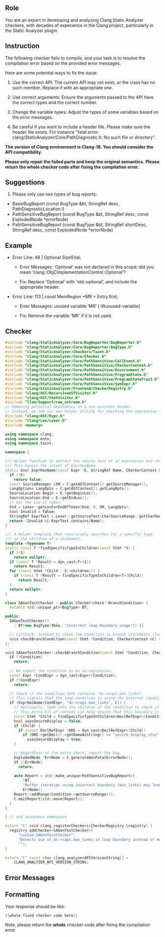 ## Role

You are an expert in developing and analyzing Clang Static Analyzer checkers, with decades of experience in the Clang project, particularly in the Static Analyzer plugin.

## Instruction

The following checker fails to compile, and your task is to resolve the compilation error based on the provided error messages.

Here are some potential ways to fix the issue:

1. Use the correct API: The current API may not exist, or the class has no such member. Replace it with an appropriate one.

2. Use correct arguments: Ensure the arguments passed to the API have the correct types and the correct number.

3. Change the variable types: Adjust the types of some variables based on the error messages.

4. Be careful if you want to include a header file. Please make sure the header file exists. For instance "fatal error: clang/StaticAnalyzer/Core/PathDiagnostic.h: No such file or directory".

**The version of Clang environment is Clang-18. You should consider the API compatibility.**

**Please only repair the failed parts and keep the original semantics.**
**Please return the whole checker code after fixing the compilation error.**

## Suggestions

1. Please only use two types of bug reports:
  - BasicBugReport (const BugType &bt, StringRef desc, PathDiagnosticLocation l)
  - PathSensitiveBugReport (const BugType &bt, StringRef desc, const ExplodedNode *errorNode)
  - PathSensitiveBugReport (const BugType &bt, StringRef shortDesc, StringRef desc, const ExplodedNode *errorNode)

## Example

- Error Line: 48 |   Optional<DefinedOrUnknownSVal> SizeSVal; 

  - Error Messages: ‘Optional’ was not declared in this scope; did you mean ‘clang::ObjCImplementationControl::Optional’? 

  - Fix: Replace 'Optional<DefinedOrUnknownSVal>' with 'std::optional<DefinedOrUnknownSVal>', and include the appropriate header. 

- Error Line: 113 |     const MemRegion *MR = Entry.first;

    - Error Messages: unused variable ‘MR’ [-Wunused-variable]

    - Fix: Remove the variable 'MR' if it is not used.

## Checker

```cpp
#include "clang/StaticAnalyzer/Core/BugReporter/BugReporter.h"
#include "clang/StaticAnalyzer/Core/BugReporter/BugType.h"
#include "clang/StaticAnalyzer/Checkers/Taint.h"
#include "clang/StaticAnalyzer/Core/Checker.h"
#include "clang/StaticAnalyzer/Core/PathSensitive/CallEvent.h"
#include "clang/StaticAnalyzer/Core/PathSensitive/CheckerContext.h"
#include "clang/StaticAnalyzer/Core/PathSensitive/Environment.h"
#include "clang/StaticAnalyzer/Core/PathSensitive/ProgramState.h"
#include "clang/StaticAnalyzer/Core/PathSensitive/ProgramStateTrait.h"
#include "clang/StaticAnalyzer/Core/PathSensitive/SymExpr.h"
#include "clang/StaticAnalyzer/Frontend/CheckerRegistry.h"
#include "clang/AST/RecursiveASTVisitor.h"
#include "clang/AST/StmtVisitor.h"
#include "llvm/Support/raw_ostream.h"
// Removing potential dependency on a non-existent header.
// Instead, we add our own helper utility for checking the expression text.
#include "clang/AST/Expr.h"
#include "clang/Lex/Lexer.h"
#include <memory>

using namespace clang;
using namespace ento;
using namespace taint;

namespace {

/// Helper function to extract the source text of an expression and check for a name substring.
/// This mimics the intent of ExprHasName.
static bool ExprHasName(const Expr *E, StringRef Name, CheckerContext &C) {
  if (!E)
    return false;
  const SourceManager &SM = C.getASTContext().getSourceManager();
  LangOptions LangOpts = C.getASTContext().getLangOpts();
  SourceLocation Begin = E->getBeginLoc();
  SourceLocation End = E->getEndLoc();
  // Get the end of token.
  End = Lexer::getLocForEndOfToken(End, 0, SM, LangOpts);
  bool Invalid = false;
  StringRef ExprText = Lexer::getSourceText(CharSourceRange::getCharRange(Begin, End), SM, LangOpts, &Invalid);
  return !Invalid && ExprText.contains(Name);
}

/// A helper template that recursively searches for a specific type
/// in the children of a statement.
template <typename T>
static const T *findSpecificTypeInChildren(const Stmt *S) {
  if (!S)
    return nullptr;
  if (const T *Result = dyn_cast<T>(S))
    return Result;
  for (const Stmt *Child : S->children()) {
    if (const T *Result = findSpecificTypeInChildren<T>(Child))
      return Result;
  }
  return nullptr;
}

class SAGenTestChecker : public Checker<check::BranchCondition> {
  mutable std::unique_ptr<BugType> BT;

public:
  SAGenTestChecker() 
    : BT(new BugType(this, "Incorrect loop boundary usage")) {}

  // Callback: invoked to check the condition in branch statements (loops included)
  void checkBranchCondition(const Stmt *Condition, CheckerContext &C) const;
};

void SAGenTestChecker::checkBranchCondition(const Stmt *Condition, CheckerContext &C) const {
  if (!Condition)
    return;
    
  // We expect the condition to be an expression.
  const Expr *CondExpr = dyn_cast<Expr>(Condition);
  if (!CondExpr)
    return;

  // Check if the condition text contains "dc->caps.max_links".
  // This signals that the loop condition is using the external capability field.
  if (ExprHasName(CondExpr, "dc->caps.max_links", C)) {
    // Optionally, look into the children of the condition to check if "secure_display_ctxs" is used.
    // This extra bit of context can help ensure that this boundary is critical.
    const Stmt *Child = findSpecificTypeInChildren<DeclRefExpr>(Condition);
    bool usesSecureDisplay = false;
    if (Child) {
      if (const DeclRefExpr *DRE = dyn_cast<DeclRefExpr>(Child))
        if (DRE->getDecl()->getNameAsString() == "secure_display_ctxs")
          usesSecureDisplay = true;
    }

    // Regardless of the extra check, report the bug.
    ExplodedNode *ErrNode = C.generateNonFatalErrorNode();
    if (!ErrNode)
      return;
      
    auto Report = std::make_unique<PathSensitiveBugReport>(
        *BT, 
        "Buffer iteration using incorrect boundary (max_links) may lead to overflow", 
        ErrNode);
    Report->addRange(Condition->getSourceRange());
    C.emitReport(std::move(Report));
  }
}

} // end anonymous namespace

extern "C" void clang_registerCheckers(CheckerRegistry &registry) {
  registry.addChecker<SAGenTestChecker>(
      "custom.SAGenTestChecker", 
      "Detects use of dc->caps.max_links in loop boundary instead of mode_info.num_crtc, which may lead to buffer overflow",
      "");
}

extern "C" const char clang_analyzerAPIVersionString[] =
    CLANG_ANALYZER_API_VERSION_STRING;

```

## Error Messages 



## Formatting 

Your response should be like: 

```cpp
{{whole fixed checker code here}}
```

Note, please return the **whole** checker code after fixing the compilation error.